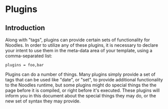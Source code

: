 Plugins
========================
Introduction
------------
Along with "tags", plugins can provide certain sets of functionality for Noodles. In order to utilize any of these plugins, it is necessary to declare your intent to use them in the meta-data area of your template, using a comma-separated list:
	
	plugins = foo,bar
Plugins can do a number of things. Many plugins simply provide a set of tags that can be used like "date", or "set", to provide additional functionality to the Noodles runtime, but some plugins might do special things the the page before it is compiled, or right before it's executed. These plugins will inform you in this document about the special things they may do, or the new set of syntax they may provide.